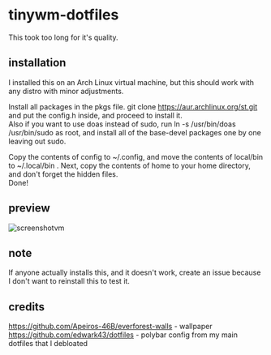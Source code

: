 # tinywm-dotfiles
This took too long for it's quality.
## installation
I installed this on an Arch Linux virtual machine, but this should work with any distro with minor adjustments.

Install all packages in the pkgs file.
git clone https://aur.archlinux.org/st.git and put the config.h inside, and proceed to install it. <br>
Also if you want to use doas instead of sudo, run ln -s /usr/bin/doas /usr/bin/sudo as root, and install all of the base-devel packages one by one leaving out sudo.

Copy the contents of config to ~/.config, and move the contents of local/bin to ~/.local/bin .
Next, copy the contents of home to your home directory, and don't forget the hidden files. <br>
Done!

## preview
![screenshotvm](https://github.com/edwark43/tinywm-dotfiles/assets/97860398/f130d225-5eef-4b9d-aa77-14763badd509)

## note
If anyone actually installs this, and it doesn't work, create an issue because I don't want to reinstall this to test it.

## credits
https://github.com/Apeiros-46B/everforest-walls - wallpaper <br>
https://github.com/edwark43/dotfiles - polybar config from my main dotfiles that I debloated
